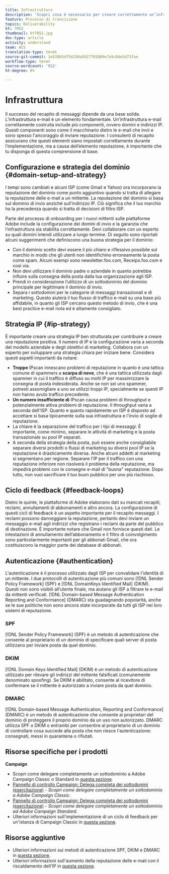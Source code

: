 ```yaml
---
title: Infrastruttura
description: 'Scopri cosa è necessario per creare correttamente un’infrastruttura e-mail. '
feature: Processo di transizione
topics: Deliverability
kt: 7052
thumbnail: kt7052.jpg
doc-type: article
activity: understand
team: ACS
translation-type: tm+mt
source-git-commit: 1e539b5df54250a5927701009e7a9c84e5d73fae
workflow-type: tm+mt
source-wordcount: '912'
ht-degree: 0%

---
```



# Infrastruttura

Il successo del recapito di messaggi dipende da una base solida. L’infrastruttura e-mail è un elemento fondamentale. Un’infrastruttura e-mail correttamente costruita include più componenti, ovvero domini e indirizzi IP. Questi componenti sono come il macchinario dietro le e-mail che invii e sono spesso l&#39;ancoraggio di inviare reputazione. I consulenti di recapito assicurano che questi elementi siano impostati correttamente durante l’implementazione, ma a causa dell’elemento reputazione, è importante che tu disponga di questa comprensione di base.

## Configurazione e strategia del dominio {#domain-setup-and-strategy}

I tempi sono cambiati e alcuni ISP (come Gmail e Yahoo) ora incorporano la reputazione del dominio come punto aggiuntivo quando si tratta di allegare la reputazione delle e-mail a un mittente. La reputazione del dominio si basa sul dominio di invio anziché sull’indirizzo IP. Ciò significa che il tuo marchio ha la precedenza quando si tratta di decisioni di filtro ISP.

Parte del processo di onboarding per i nuovi mittenti sulle piattaforme Adobe include la configurazione dei domini di invio e la garanzia che l’infrastruttura sia stabilita correttamente. Devi collaborare con un esperto su quali domini intendi utilizzare a lungo termine. Di seguito sono riportati alcuni suggerimenti che definiscono una buona strategia per il dominio:

* Con il dominio scelto devi essere il più chiaro e riflessivo possibile sul marchio in modo che gli utenti non identifichino erroneamente la posta come spam. Alcuni esempi sono newsletter.foo.com, Receips.foo.com e così via.
* Non devi utilizzare il dominio padre o aziendale in quanto potrebbe influire sulla consegna della posta dalla tua organizzazione agli ISP.
* Prendi in considerazione l’utilizzo di un sottodominio del dominio principale per legittimare il dominio di invio.
* Separa i sottodomini per le categorie di messaggi transazionali e di marketing. Questo aiuterà il tuo flusso di traffico e-mail su una base più affidabile, in quanto gli ISP cercano questo metodo di invio, che è una best practice e-mail nota ed è altamente consigliato.

## Strategia IP {#ip-strategy}

È importante creare una strategia IP ben strutturata per contribuire a creare una reputazione positiva. Il numero di IP e la configurazione varia a seconda del modello aziendale e degli obiettivi di marketing. Collabora con un esperto per sviluppare una strategia chiara per iniziare bene. Considera questi aspetti importanti da notare:

* **Troppe** IPscan innescano problemi di reputazione in quanto è una tattica comune di spammers a  **scarpa di neve**, che è una tattica utilizzata dagli spammer in cui il traffico è diffuso su molti IP per massimizzare la consegna di posta indesiderata. Anche se non sei uno spammer, potresti assomigliare a uno se utilizzi troppi IP, specialmente se questi IP non hanno avuto traffico precedente.
* **Un numero insufficiente di** IPscan causa problemi di throughput e potenzialmente attiva problemi di reputazione. Il throughput varia a seconda dell&#39;ISP. Quanto e quanto rapidamente un ISP è disposto ad accettare si basa tipicamente sulla sua infrastruttura e l&#39;invio di soglie di reputazione.
* La chiave è la separazione del traffico per i tipi di messaggi. È importante, come minimo, separare le attività di marketing e la posta transazionale su pool IP separati.
* A seconda della strategia della posta, può essere anche consigliabile separare diversi prodotti o flussi di marketing su diversi pool IP se la reputazione è drasticamente diversa. Anche alcuni addetti al marketing si segmentano per regione. Separare l&#39;IP per il traffico con una reputazione inferiore non risolverà il problema della reputazione, ma impedirà problemi con le consegne e-mail di &quot;buona&quot; reputazione. Dopo tutto, non vuoi sacrificare il tuo buon pubblico per uno più rischioso.

## Ciclo di feedback {#feedback-loops}

Dietro le quinte, le piattaforme di Adobe elaborano dati su mancati recapiti, reclami, annullamenti di abbonamenti e altro ancora. La configurazione di questi cicli di feedback è un aspetto importante per il recapito messaggi. I reclami possono danneggiare la reputazione, pertanto devi inviare un messaggio e-mail agli indirizzi che registrano i reclami da parte del pubblico di destinazione. È importante notare che Gmail non fornisce questi dati. Le intestazioni di annullamento dell’abbonamento e il filtro di coinvolgimento sono particolarmente importanti per gli abbonati Gmail, che ora costituiscono la maggior parte dei database di abbonati.

## Autenticazione {#authentication}

L&#39;autenticazione è il processo utilizzato dagli ISP per convalidare l&#39;identità di un mittente. I due protocolli di autenticazione più comuni sono [!DNL Sender Policy Framework] (SPF) e [!DNL DomainKeys Identified Mail] (DKIM). Questi non sono visibili all’utente finale, ma aiutano gli ISP a filtrare le e-mail da mittenti verificati. [!DNL Domain-based Message Authentication Reporting and Conformance] (DMARC) sta guadagnando popolarità, anche se le sue politiche non sono ancora state incorporate da tutti gli ISP nei loro sistemi di reputazione.

### SPF

[!DNL Sender Policy Framework] (SPF) è un metodo di autenticazione che consente al proprietario di un dominio di specificare quali server di posta utilizzano per inviare posta da quel dominio.

### DKIM

[!DNL Domain Keys Identified Mail] (DKIM) è un metodo di autenticazione utilizzato per rilevare gli indirizzi del mittente falsificati (comunemente denominato spoofing). Se DKIM è abilitato, consente al ricevitore di confermare se il mittente è autorizzato a inviare posta da quel dominio.

### DMARC

[!DNL Domain-based Message Authentication, Reporting and Conformance] (DMARC) è un metodo di autenticazione che consente ai proprietari del dominio di proteggere il proprio dominio da un uso non autorizzato. DMARC utilizza SPF o DKIM o entrambi per consentire al proprietario di un dominio di controllare cosa succede alla posta che non riesce l&#39;autenticazione: consegnati, messi in quarantena o rifiutati.

## Risorse specifiche per i prodotti

**Campaign**

* Scopri come delegare completamente un sottodominio a Adobe Campaign Classic o Standard in [questa sezione](/help/additional-resources/ac-domain-name-setup.md).
* [Pannello di controllo Campaign: Delega completa dei sottodomini (esercitazione)](https://experienceleague.corp.adobe.com/docs/campaign-classic-learn/control-panel/subdomains-and-certificates/subdomain-delegation.html)  -  *Scopri come delegare completamente un sottodominio a Adobe Campaign Classic.*
* [Pannello di controllo Campaign: Delega completa dei sottodomini (esercitazione)](https://experienceleague.corp.adobe.com/docs/campaign-standard-learn/control-panel/subdomains-and-certificates/subdomain-delegation.html)  -  *Scopri come delegare completamente un sottodominio ad Adobe Campaign Standard.*
* Ulteriori informazioni sull&#39;implementazione di un ciclo di feedback per un&#39;istanza di Campaign Classic in [questa sezione](/help/additional-resources/acc-technical-recommendations.md#feedback-loop-acc).

## Risorse aggiuntive

* Ulteriori informazioni sui metodi di autenticazione SPF, DKIM e DMARC in [questa sezione](/help/additional-resources/authentication.md).
* Ulteriori informazioni sull&#39;aumento della reputazione delle e-mail con il riscaldamento dell&#39;IP in [questa sezione](/help/additional-resources/increase-reputation-with-ip-warming.md).
